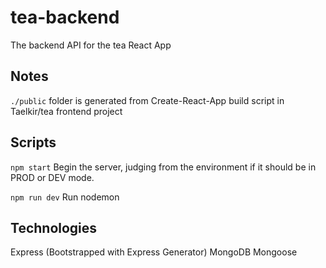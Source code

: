 # tea-backend
The backend API for the tea React App

## Notes

`./public` folder is generated from Create-React-App build script in Taelkir/tea frontend project

## Scripts

`npm start`
Begin the server, judging from the environment if it should be in PROD or DEV mode.

`npm run dev`
Run nodemon


## Technologies

Express (Bootstrapped with Express Generator)
MongoDB
Mongoose
